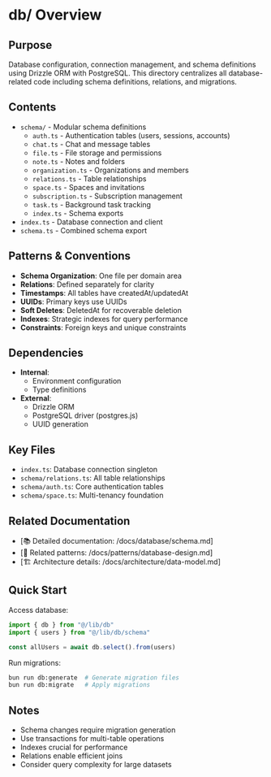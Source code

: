 # db/ Overview

## Purpose
Database configuration, connection management, and schema definitions using Drizzle ORM with PostgreSQL. This directory centralizes all database-related code including schema definitions, relations, and migrations.

## Contents
- `schema/` - Modular schema definitions
  - `auth.ts` - Authentication tables (users, sessions, accounts)
  - `chat.ts` - Chat and message tables
  - `file.ts` - File storage and permissions
  - `note.ts` - Notes and folders
  - `organization.ts` - Organizations and members
  - `relations.ts` - Table relationships
  - `space.ts` - Spaces and invitations
  - `subscription.ts` - Subscription management
  - `task.ts` - Background task tracking
  - `index.ts` - Schema exports
- `index.ts` - Database connection and client
- `schema.ts` - Combined schema export

## Patterns & Conventions
- **Schema Organization**: One file per domain area
- **Relations**: Defined separately for clarity
- **Timestamps**: All tables have createdAt/updatedAt
- **UUIDs**: Primary keys use UUIDs
- **Soft Deletes**: DeletedAt for recoverable deletion
- **Indexes**: Strategic indexes for query performance
- **Constraints**: Foreign keys and unique constraints

## Dependencies
- **Internal**: 
  - Environment configuration
  - Type definitions
- **External**: 
  - Drizzle ORM
  - PostgreSQL driver (postgres.js)
  - UUID generation

## Key Files
- `index.ts`: Database connection singleton
- `schema/relations.ts`: All table relationships
- `schema/auth.ts`: Core authentication tables
- `schema/space.ts`: Multi-tenancy foundation

## Related Documentation
- [📚 Detailed documentation: /docs/database/schema.md]
- [🔗 Related patterns: /docs/patterns/database-design.md]
- [🏗️ Architecture details: /docs/architecture/data-model.md]

## Quick Start
Access database:
```typescript
import { db } from "@/lib/db"
import { users } from "@/lib/db/schema"

const allUsers = await db.select().from(users)
```

Run migrations:
```bash
bun run db:generate  # Generate migration files
bun run db:migrate   # Apply migrations
```

## Notes
- Schema changes require migration generation
- Use transactions for multi-table operations
- Indexes crucial for performance
- Relations enable efficient joins
- Consider query complexity for large datasets